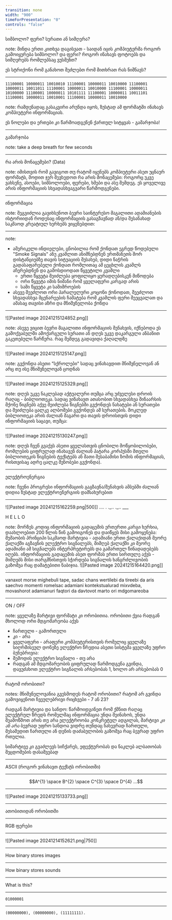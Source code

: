 ```yaml
---
transition: none
width: "900"
timeForPresentation: "0"
controls: "false"
---
```

სიმბოლო? ფერი? სურათი ან სიმღერა?

note:
მინდა ერთი კითხვა დაგისვათ - საიდან იცის კომპიუტერმა როგორ გამოიყურება სიმბოლო? და ფერი? როგორ ინახავს ფოტოებს და სიმღერებს რომლებსაც ვუსმენთ?

ეს სტრიქონი რომ განახოთ შეძლებთ რომ მითხრათ რას ნიშნავს?

---

`11100001 10000011 10010010 11100001 10000011 10010000 11100001 10000011 10011011 11100001 10000011 10010000 11100001 10000011 10100000 11100001 10000011 10101111 11100001 10000011 10011101 11100001 10000011 10010001 11100001 10000011 10010000`

note:
რამდენადაც გასაკვირი არუნდა იყოს, ზუსტად ამ ფორმატში ინახავს კომპიუტერი ინფორმაციას.

ეს ნოლები და ერთები კი წარმოადგენენ ქართულ სიტყვას - გამარჯობა!


---

გამარჯობა

note:
take a deep breath for few seconds


---

რა არის მონაცემები? (Data)

note:
იმისთვის რომ გავიგოთ თუ რატომ იყენებს კომპიუტერი ასეთ უცნაურ ფორმატს, მოდით ჯერ შევხედოთ რა არის მონაცემები:
როგორც უკვე ვახსენე, ასოები, სიმბოლოები, ფერები, ხმები და ასე შემდეგ. ეს ყოველივე არის ინფორმაციის სხვადასხვაგვარი წარმოდგენები. 

---

ინფორმაცია

note:
შეგვიძლია გავიხსენოთ ბევრი საინტერესო მაგალითი ადამიანების ისტორიიდან როდესაც ინფორმაციის გასაგზავნად ან/და შესანახად საკმაოდ კრეატიულ ხერხებს ვიყენებდით:

---

note:
- ამერიკელი ინდიელები, ცნობილია რომ ქონდათ ეგრედ წოდებული "Smoke Signals" ანუ კვამლით ანიშნებდნენ ერთმანეთს შორ დისტანციებზე თავის სიტუაციის შესახებ, დიდი ნაჭრის გადასაფარებელი ქონდათ რომლითაც ამ ცეცხლის კვამლს აჩერებდნენ და გამოსდიოდათ წყვეტილი კვამლი 
	- ერთი წყვეტა შეიძლება ყოფილიყო ყურადღებისკენ მიწოდება
	- ორი წყვეტა იმის ნიშანი რომ ყველაფერი კარგად არის
	- სამი წყვეტა კი საშიშროების
- ასევე შეეძლოთ ორი პარალელური კოცონი  ქონოდათ, შეეძლოთ სხვადასხვა მცენარეების ჩამატება რომ კვამლის ფერი შეეცვალათ და ამასაც თავისი აზრი და მნიშვნელობა ქონდა

---
![[Pasted image 20241215124852.png]]

note:
ასევე ვიცით ბევრი მაგალითი ინფორმაციის შენახვის, იქნებოდა ეს გამოქვაბულში ამოქარგული სურათი ან დღეს უკვე დაკარგული ანბანით გაკეთებული წარწერა. რაც შემდეგ გადავიდა ქაღალდზე

---
![[Pasted image 20241215125147.png]]

note: გვქონდა ასეთი "სქროლები" სადაც ვინახავდით მნიშვნელოვან ან არც თუ ისე მნიშვნელოვან ცოდნას

---
![[Pasted image 20241215125329.png]]

note:
დღეს უკვე ნაკლებად აქტუალური თუმცა არც უძველესი დროის რაღაც - ბიბლიოთეკა. სადაც ვინახავთ ათასობით სხვადასხვა შინაარსის მქონე წიგნებს აქვე შეიძლება წიგნებში გვქონდეს ნახატები ან სურათები და შეიძლება ცალკე ალბომები გვქონდეს ამ სურათების.
მოკლედ ბიბლიოთეკა არის ძალიან მაგარი და თავის დროისთვის დიდი ინფორმაციის საცავი, თუმცა:

---
![[Pasted image 20241215130247.png]]

note:
დღეს ჩვენ გვაქვს ასეთი ყველასთვის ცნობილი მოწყობილობები, რომლების ციფრულად ინახავენ ძალიან პატარა კორპუსში მთელი ბიბლიოთეკის წიგნების ტექსტებს ან მათი შესაბამისი ზომის ინფორმაციას, რისთვისაც ადრე ცალკე შენობები გვქონდა).

---
ელექტროენერგია

note:
ჩვენი პროგრესი ინფორმაციის გაგზავნა/შენახვის ამბებში ძალიან დიდია ზუსტად ელექტროენერგიის დამსახურებით

---

![[Pasted image 20241215162259.png|500]]
.... . .\_.. .\_.. ___

H E L L O

note:
მორზეს კოდიც ინფორმაციის გადაცემის ერთერთი კარგი ხერხია, დაახლოებით 200 წლის წინ გამოიგონეს და დაიწყეს მისი გამოყენება: მუშაობის პრინციპი საკმაოდ მარტივია - ადამიანი ერთი ქალაქიდან მეორე ქალაქში აგზავნის ელექტრო სიგნალებს, მიმღებ ქალაქში კი მეორე ადამიანი ამ სიგნალებს ინტერპრეტირებს და გამართულ წინადადებებს იღებს. ინფორმაციის გადაცემის ასეთ ფორმას ერთი სირთულე აქვს - მიმღებს მისი თარგმნისთვის სჭირდება სიგნალის ხანგრძლივობის გაზომვა რაც დამატებითი ნაბიჯია.
![[Pasted image 20241215164420.png]]

---
vanaxot morse mighebuli tape, sadac chans wertilebi da tireebi da aris saechvo momenti romelsac adamiani kontekstualurad mixvdeba,
movashorot adamianuri faqtori da davtovot marto ori mdgomareoba 

---
ON / OFF

note:
ყველაზე მარტივი ფორმატი კი ორობითია. ორობითი ქვია რადგან მხოლოდ ორი მდგომარეობა აქვს 
- ჩართული - გამორთული
- კი - არა
- ყველაფერი - არაფერი
კომპიუტერისთვის რომელიც ყველაზე სიღრმისეულ დონეზე ელექტრო წრედია ასეთი სისტემა ყველაზე უფრო ბუნებრივია:
- შემოდის ელექტრო სიგნალი - თუ არა
- რადგან ამ მდგომარეობის ციფრულად წარმოდგენა გვინდა, დავუძახოთ ელექტრო სიგნალის არსებობას 1, ხოლო არ არსებობას 0

---
რატომ ორობითი?

notes:
მნიშვნელოვანია გვესმოდეს რატომ ორობითი? რატომ არ გვინდა გამოვიყენოთ ჩვეულებრივი რიცხვები - 7 ან 23? 

რადგან მარტივია და სანდო: წარმოიდგინეთ რომ ქმნით რაღაც ელექტრულ წრედს რომელმაც ინფორმაცია უნდა შეინახოს, უნდა შეამოწმოთ არის თუ არა ელექტროობა კონკრეტულ ადგილას, მარტივი *კი ან არა* ბევრად უფრო სანდოა ვიდრე თუნდაც ნახევრად ჩართული, მესამედით ჩართული ან დენის დაძაბულობის გაზომვა რაც ბევრად უფრო რთულია. 

სიმარტივე კი გვაძლევს სიჩქარეს, ეფექტურობას და ნაკლებ ალბათობას შეცდომების დასაშვებად

---

ASCII (როგორ ვინახავთ ტექსტს ორობითში)

---
$$A^{1} \space B^{2} \space C^{3} \space D^{4} ...$$

---
![[Pasted image 20241215133733.png]]

---

ათობითიდან ორობითში

---

RGB ფერები

---

![[Pasted image 20241214152621.png|750]]

---
How binary stores images

---
How binary stores sounds

---
What is this?

---
`01000001`

---
`(00000000), (00000000), (11111111).`
